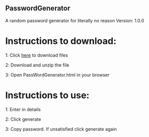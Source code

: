 ## PasswordGenerator
A random password generator for literally no reason
Version: 1.0.0


# Instructions to download:

1: Click [here](https://download-directory.github.io/?url=https%3A%2F%2Fgithub.com%2FImeanbusiness%2FPasswordGenerator%2Ftree%2Fmain%2FPGCode) to download files

2: Download and unzip the file

3: Open PassWordGenerator.html in your browser

# Instructions to use:

1: Enter in details

2: Click generate

3: Copy password. If unsatisfied click generate again
